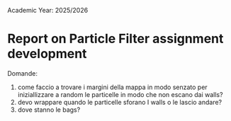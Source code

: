 Academic Year: 2025/2026

# Report on Particle Filter assignment development

Domande:
1. come faccio a trovare i margini della mappa in modo senzato per iniziallizzare a random le particelle in modo che non escano dai walls?
2. devo wrappare quando le particelle sforano I walls o le lascio andare?
3. dove stanno le bags?